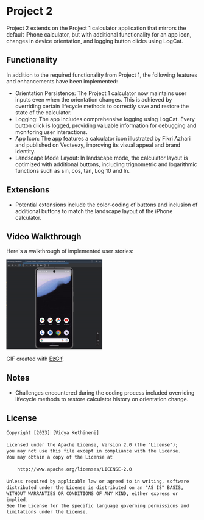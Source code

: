 # Project 2

Project 2 extends on the Project 1 calculator application that mirrors the default iPhone calculator, but with additional functionality for an app icon, changes in device orientation, and logging button clicks using LogCat. 

## Functionality 

In addition to the required functionality from Project 1, the following features and enhancements have been implemented:

* Orientation Persistence: The Project 1 calculator now maintains user inputs even when the orientation changes. This is achieved by overriding certain lifecycle methods to correctly save and restore the state of the calculator.
* Logging: The app includes comprehensive logging using LogCat. Every button click is logged, providing valuable information for debugging and monitoring user interactions.
* App Icon: The app features a calculator icon illustrated by Fikri Azhari and published on Vecteezy, improving its visual appeal and brand identity.
* Landscape Mode Layout: In landscape mode, the calculator layout is optimized with additional buttons, including trignometric and logarithmic functions such as sin, cos, tan, Log 10 and ln.

## Extensions

* Potential extensions include the color-coding of buttons and inclusion of additional buttons to match the landscape layout of the iPhone calculator.

## Video Walkthrough

Here's a walkthrough of implemented user stories:

<img src='Project2 Video Walkthrough.gif' title='Project2 Video Walkthrough' width='50%' alt='Project2 Video Walkthrough' />

GIF created with [EzGif](https://ezgif.com/).

## Notes

* Challenges encountered during the coding process included overriding lifecycle methods to restore calculator history on orientation change.

## License

    Copyright [2023] [Vidya Kethineni]

    Licensed under the Apache License, Version 2.0 (the "License");
    you may not use this file except in compliance with the License.
    You may obtain a copy of the License at

        http://www.apache.org/licenses/LICENSE-2.0

    Unless required by applicable law or agreed to in writing, software
    distributed under the License is distributed on an "AS IS" BASIS,
    WITHOUT WARRANTIES OR CONDITIONS OF ANY KIND, either express or implied.
    See the License for the specific language governing permissions and
    limitations under the License.
